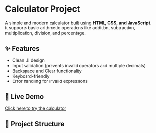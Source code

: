 # Calculator Project

A simple and modern calculator built using **HTML, CSS, and JavaScript**.  
It supports basic arithmetic operations like addition, subtraction, multiplication, division, and percentage.  

## ✨ Features
- Clean UI design
- Input validation (prevents invalid operators and multiple decimals)
- Backspace and Clear functionality
- Keyboard-friendly
- Error handling for invalid expressions

## 🚀 Live Demo
[Click here to try the calculator](https://yourusername.github.io/calculator-project/)

## 📂 Project Structure
